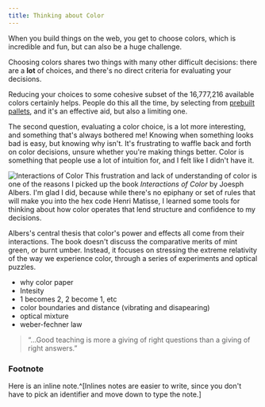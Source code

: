 ```yaml
---
title: Thinking about Color
---
```


When you build things on the web, you get to choose colors, which is incredible and fun, but can also be a huge challenge.

Choosing colors shares two things with many other difficult decisions:
there are a **lot** of choices, and there's no direct criteria for evaluating your decisions.

Reducing your choices to some cohesive subset of the 16,777,216 available colors certainly helps. People do this all the time, by selecting from [prebuilt](http://materialuicolors.co/) [pallets](https://www.w3schools.com/colors/colors_names.asp), and it's an effective aid, but also a limiting one.

The second question, evaluating a color choice, is a lot more interesting, and something that's always bothered me! Knowing when something looks <span class=red>bad</span> is easy, but knowing why isn't. It's frustrating to waffle back and forth on color decisions, unsure whether you're making things better. Color is something that people use a lot of intuition for, and I felt like I didn't have it.

![Interactions of Color](https://images-na.ssl-images-amazon.com/images/I/71OmBWr2ijL.jpg)
This frustration and lack of understanding of color is one of the reasons I picked up the book *Interactions of Color* by Joesph Albers. I'm glad I did, because while there's no epiphany or set of rules that will make you into the hex code Henri Matisse, I learned some tools for thinking about how color operates that lend structure and confidence to my decisions.

Albers's central thesis that color's power and effects all come from their interactions. The book doesn't discuss the comparative merits of mint green, or burnt umber. Instead, it focuses on stressing the extreme relativity of the way we experience color, through a series of experiments and optical puzzles.

* why color paper
* Intesity
* 1 becomes 2, 2 become 1, etc
* color boundaries and distance (vibrating and disapearing)
* optical mixture
* weber-fechner law
<div class="plate">
  <div class="ground ground-left">
    <div class="paper gradient"></div>
    <div class="paper gradient"></div>
    <div class="paper gradient"></div>
    <div class="paper gradient"></div>
    <div class="paper gradient"></div>
  </div>
  <div class="ground ground-right">
    <div class="paper gradient"></div>
    <div class="paper gradient"></div>
    <div class="paper gradient"></div>
    <div class="paper gradient"></div>
    <div class="paper gradient"></div>
  </div>
</div>

<div class="plate-two">
  <div class="ground ground-left">
    <div class="paper gradient"></div>
    <div class="paper gradient"></div>
    <div class="paper gradient"></div>
    <div class="paper gradient"></div>
    <div class="paper gradient"></div>
  </div>
  <div class="ground ground-right">
    <div class="paper gradient"></div>
    <div class="paper gradient"></div>
    <div class="paper gradient"></div>
    <div class="paper gradient"></div>
    <div class="paper gradient"></div>
  </div>
</div>

<div class="plate-three">
  <div class="ground ground-left">
    <div class="paper gradient">
      <div class="layer"></div>
    </div>
    <div class="paper gradient">
    <!-- <div class="layer"></div> -->
    <div class="layer"></div>
    </div>
    <div class="paper gradient">
      <!-- <div class="layer"></div> -->
      <!-- <div class="layer"></div> -->
      <div class="layer"></div>
      <div class="layer"></div>
    </div>
    <div class="paper gradient">
      <!-- <div class="layer"></div> -->
      <div class="layer"></div>
      <div class="layer"></div>
      <div class="layer"></div>
      <div class="layer"></div>
      <div class="layer"></div>
      <div class="layer"></div>
      <div class="layer"></div>
    </div>
    <div class="paper gradient">
      <div class="layer"></div>
      <div class="layer"></div>
      <div class="layer"></div>
      <div class="layer"></div>
      <div class="layer"></div>
      <div class="layer"></div>
      <div class="layer"></div>
      <div class="layer"></div>
      <div class="layer"></div>
      <div class="layer"></div>
      <div class="layer"></div>
      <div class="layer"></div>
      <div class="layer"></div>
      <div class="layer"></div>
      <div class="layer"></div>
      <div class="layer"></div>
    </div>
  </div>
  <div class="ground ground-right">
    <div class="paper gradient"></div>
    <div class="paper gradient"></div>
    <div class="paper gradient"></div>
    <div class="paper gradient"></div>
    <div class="paper gradient"></div>
  </div>
</div>

>“...Good teaching is more a giving of right questions than a
>giving of right answers.”


### Footnote
Here is an inline note.^[Inlines notes are easier to write, since
you don't have to pick an identifier and move down to type the
note.]
